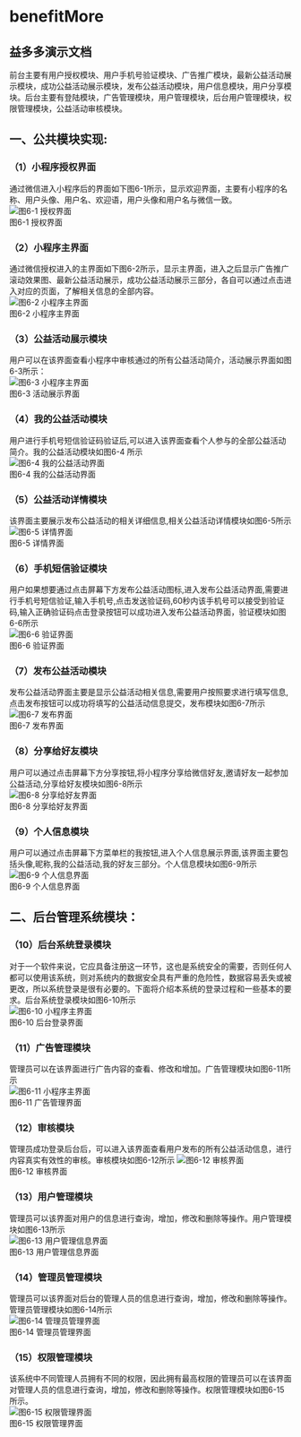 # benefitMore 

## 益多多演示文档

前台主要有用户授权模块、用户手机号验证模块、广告推广模块，最新公益活动展示模块，成功公益活动展示模块，发布公益活动模块，用户信息模块，用户分享模块。后台主要有登陆模块，广告管理模块，用户管理模块，后台用户管理模块，权限管理模块，公益活动审核模块。

## 一、公共模块实现:

### （1）小程序授权界面
通过微信进入小程序后的界面如下图6-1所示，显示欢迎界面，主要有小程序的名称、用户头像、用户名、欢迎语，用户头像和用户名与微信一致。  
![图6-1 授权界面](https://github.com/alienYalien/benefitMore/blob/master/resultsImg/6-1.png)  
图6-1 授权界面
### （2）小程序主界面
通过微信授权进入的主界面如下图6-2所示，显示主界面，进入之后显示广告推广滚动效果图、最新公益活动展示，成功公益活动展示三部分，各自可以通过点击进入对应的页面，了解相关信息的全部内容。  
![图6-2 小程序主界面](https://github.com/alienYalien/benefitMore/blob/master/resultsImg/6-2.png)  
图6-2 小程序主界面
### （3）公益活动展示模块
用户可以在该界面查看小程序中审核通过的所有公益活动简介，活动展示界面如图6-3所示：  
![图6-3 小程序主界面](https://github.com/alienYalien/benefitMore/blob/master/resultsImg/6-3.png)  
图6-3 活动展示界面
### （4）我的公益活动模块
用户进行手机号短信验证码验证后,可以进入该界面查看个人参与的全部公益活动简介。我的公益活动模块如图6-4 所示  
![图6-4 我的公益活动界面](https://github.com/alienYalien/benefitMore/blob/master/resultsImg/6-4.png)  
图6-4 我的公益活动界面
### （5）公益活动详情模块
该界面主要展示发布公益活动的相关详细信息,相关公益活动详情模块如图6-5所示  
![图6-5 详情界面](https://github.com/alienYalien/benefitMore/blob/master/resultsImg/6-5.png)  
图6-5 详情界面
### （6）手机短信验证模块
用户如果想要通过点击屏幕下方发布公益活动图标,进入发布公益活动界面,需要进行手机号短信验证,输入手机号,点击发送验证码,60秒内该手机号可以接受到验证码,输入正确验证码点击登录按钮可以成功进入发布公益活动界面，验证模块如图6-6所示  
![图6-6 验证界面](https://github.com/alienYalien/benefitMore/blob/master/resultsImg/6-6.png)  
图6-6 验证界面
### （7）发布公益活动模块
发布公益活动界面主要是显示公益活动相关信息,需要用户按照要求进行填写信息,点击发布按钮可以成功将填写的公益活动信息提交，发布模块如图6-7所示  
![图6-7 发布界面](https://github.com/alienYalien/benefitMore/blob/master/resultsImg/6-7.png)  
图6-7 发布界面
### （8）分享给好友模块
用户可以通过点击屏幕下方分享按钮,将小程序分享给微信好友,邀请好友一起参加公益活动,分享给好友模块如图6-8所示  
![图6-8 分享给好友界面](https://github.com/alienYalien/benefitMore/blob/master/resultsImg/6-8.png)  
图6-8 分享给好友界面
### （9）个人信息模块
用户可以通过点击屏幕下方菜单栏的我按钮,进入个人信息展示界面,该界面主要包括头像,昵称,我的公益活动,我的好友三部分。个人信息模块如图6-9所示  
![图6-9 个人信息界面](https://github.com/alienYalien/benefitMore/blob/master/resultsImg/6-9.png)  
图6-9 个人信息界面

## 二、后台管理系统模块：

### （10）后台系统登录模块
对于一个软件来说，它应具备注册这一环节，这也是系统安全的需要，否则任何人都可以使用该系统，则对系统内的数据安全具有严重的危险性，数据容易丢失或被更改，所以系统登录是很有必要的。下面将介绍本系统的登录过程和一些基本的要求。后台系统登录模块如图6-10所示  
![图6-10 小程序主界面](https://github.com/alienYalien/benefitMore/blob/master/resultsImg/6-10.png)  
图6-10 后台登录界面
### （11）广告管理模块
管理员可以在该界面进行广告内容的查看、修改和增加。广告管理模块如图6-11所示  
![图6-11 小程序主界面](https://github.com/alienYalien/benefitMore/blob/master/resultsImg/6-11.png)  
图6-11 广告管理界面
### （12）审核模块
管理员成功登录后台后，可以进入该界面查看用户发布的所有公益活动信息，进行内容真实有效性的审核。审核模块如图6-12所示  ![图6-12 审核界面](https://github.com/alienYalien/benefitMore/blob/master/resultsImg/6-12.png)  
图6-12 审核界面
### （13）用户管理模块
管理员可以该界面对用户的信息进行查询，增加，修改和删除等操作。用户管理模块如图6-13所示  
![图6-13 用户管理信息界面](https://github.com/alienYalien/benefitMore/blob/master/resultsImg/6-13.png)  
图6-13 用户管理信息界面
### （14）管理员管理模块
管理员可以该界面对后台的管理人员的信息进行查询，增加，修改和删除等操作。管理员管理模块如图6-14所示  
![图6-14 管理员管理界面](https://github.com/alienYalien/benefitMore/blob/master/resultsImg/6-14.png)  
图6-14 管理员管理界面
### （15）权限管理模块
该系统中不同管理人员拥有不同的权限，因此拥有最高权限的管理员可以在该界面对管理人员的信息进行查询，增加，修改和删除等操作。权限管理模块如图6-15所示。  
![图6-15 权限管理界面](https://github.com/alienYalien/benefitMore/blob/master/resultsImg/6-15.png)  
图6-15 权限管理界面

 


